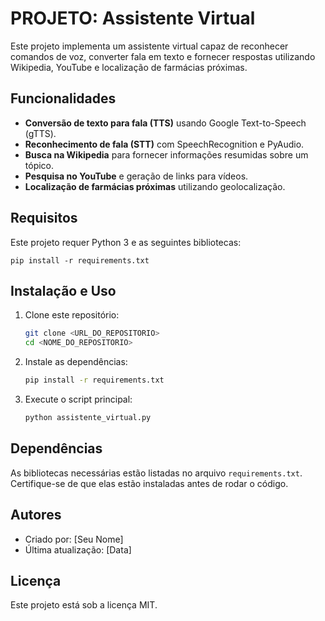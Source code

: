 # PROJETO: Assistente Virtual

Este projeto implementa um assistente virtual capaz de reconhecer comandos de voz, converter fala em texto e fornecer respostas utilizando Wikipedia, YouTube e localização de farmácias próximas.

## Funcionalidades
- **Conversão de texto para fala (TTS)** usando Google Text-to-Speech (gTTS).
- **Reconhecimento de fala (STT)** com SpeechRecognition e PyAudio.
- **Busca na Wikipedia** para fornecer informações resumidas sobre um tópico.
- **Pesquisa no YouTube** e geração de links para vídeos.
- **Localização de farmácias próximas** utilizando geolocalização.

## Requisitos
Este projeto requer Python 3 e as seguintes bibliotecas:

```
pip install -r requirements.txt
```

## Instalação e Uso
1. Clone este repositório:
   ```sh
   git clone <URL_DO_REPOSITORIO>
   cd <NOME_DO_REPOSITORIO>
   ```
2. Instale as dependências:
   ```sh
   pip install -r requirements.txt
   ```
3. Execute o script principal:
   ```sh
   python assistente_virtual.py
   ```

## Dependências
As bibliotecas necessárias estão listadas no arquivo `requirements.txt`. Certifique-se de que elas estão instaladas antes de rodar o código.

## Autores
- Criado por: [Seu Nome]
- Última atualização: [Data]

## Licença
Este projeto está sob a licença MIT.
